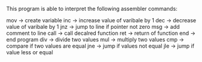 This program is able to interpret the following assembler commands: 

mov -> create variable
inc -> increase value of varibale by 1
dec -> decrease value of varibale by 1
jnz -> jump to line if pointer not zero
msg -> add comment to line
call -> call decalred function
ret -> return of function
end -> end program
div -> divide two values
mul -> multiply two values
cmp -> compare if two values are equal
jne -> jump if values not equal
jle -> jump if value less or equal

